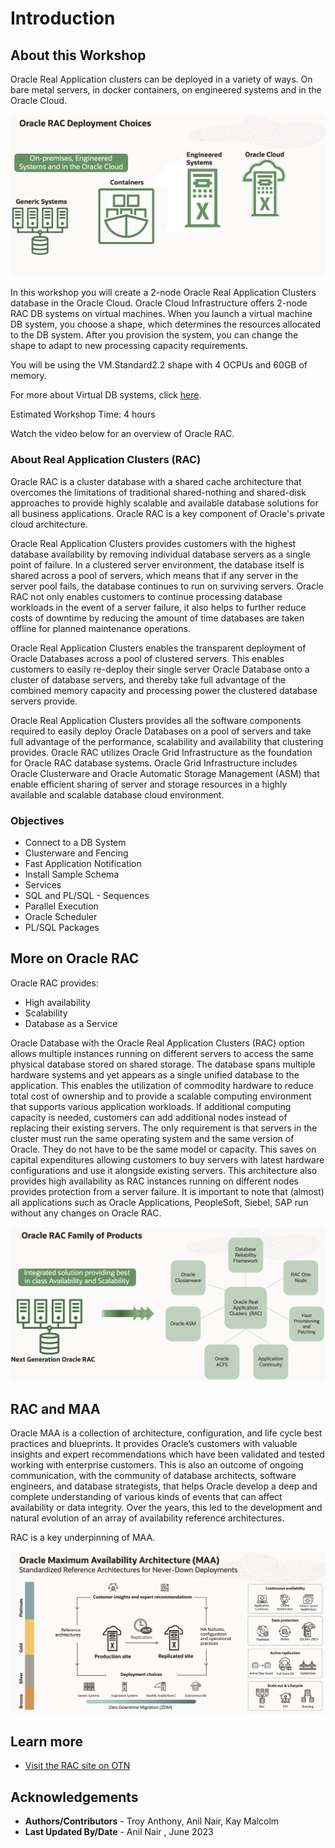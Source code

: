 # Introduction

## About this Workshop
Oracle Real Application clusters can be deployed in a variety of ways.  On bare metal servers, in docker containers, on engineered systems and in the Oracle Cloud.

![RAC Deployment Choices](./images/rac-deployment.png " ")

In this workshop you will create a 2-node Oracle Real Application Clusters database in the Oracle Cloud.  Oracle Cloud Infrastructure offers 2-node RAC DB systems on virtual machines. When you launch a virtual machine DB system, you choose a shape, which determines the resources allocated to the DB system. After you provision the system, you can change the shape to adapt to new processing capacity requirements.  

You will be using the VM.Standard2.2 shape with 4 OCPUs and 60GB of memory.

For more about Virtual DB systems, click [here](https://docs.cloud.oracle.com/en-us/iaas/Content/Database/Concepts/overview.htm).

Estimated Workshop Time:  4 hours

Watch the video below for an overview of Oracle RAC.

[](youtube:CbIGJs_eNtI)


### About Real Application Clusters (RAC)
Oracle RAC is a cluster database with a shared cache architecture that overcomes the limitations of traditional shared-nothing and shared-disk approaches to provide highly scalable and available database solutions for all business applications. Oracle RAC is a key component of Oracle's private cloud architecture.

Oracle Real Application Clusters provides customers with the highest database availability by removing individual database servers as a single point of failure. In a clustered server environment, the database itself is shared across a pool of servers, which means that if any server in the server pool fails, the database continues to run on surviving servers. Oracle RAC not only enables customers to continue processing database workloads in the event of a server failure, it also helps to further reduce costs of downtime by reducing the amount of time databases are taken offline for planned maintenance operations.

Oracle Real Application Clusters enables the transparent deployment of Oracle Databases across a pool of clustered servers. This enables customers to easily re-deploy their single server Oracle Database onto a cluster of database servers, and thereby take full advantage of the combined memory capacity and processing power the clustered database servers provide.

Oracle Real Application Clusters provides all the software components required to easily deploy Oracle Databases on a pool of servers and take full advantage of the performance, scalability and availability that clustering provides. Oracle RAC utilizes Oracle Grid Infrastructure as the foundation for Oracle RAC database systems. Oracle Grid Infrastructure includes Oracle Clusterware and Oracle Automatic Storage Management (ASM) that enable efficient sharing of server and storage resources in a highly available and scalable database cloud environment.



### Objectives
- Connect to a DB System
- Clusterware and Fencing
- Fast Application Notification
- Install Sample Schema
- Services
- SQL and PL/SQL - Sequences
- Parallel Execution
- Oracle Scheduler
- PL/SQL Packages


## More on Oracle RAC

Oracle RAC provides:
* High availability
* Scalability
* Database as a Service

Oracle Database with the Oracle Real Application Clusters (RAC) option allows multiple instances running on different servers to access the same physical database stored on shared storage. The database spans multiple hardware systems and yet appears as a single unified database to the application. This enables the utilization of commodity hardware to reduce total cost of ownership and to provide a scalable computing environment that supports various application workloads. If additional computing capacity is needed, customers can add additional nodes instead of replacing their existing servers. The only requirement is that servers in the cluster must run the same operating system and the same version of Oracle. They do not have to be the same model or capacity. This saves on capital expenditures allowing customers to buy servers with latest hardware configurations and use it alongside existing servers. This architecture also provides high availability as RAC instances running on different nodes provides protection from a server failure. It is important to note that (almost) all applications such as Oracle Applications, PeopleSoft, Siebel, SAP run without any changes on Oracle RAC.

![RAC Family of Solutions](./images/racfamily.png " ")

## RAC and MAA
Oracle MAA is a collection of architecture, configuration, and life cycle best practices and blueprints. It provides Oracle’s customers with valuable insights and expert recommendations which have been validated and tested working with enterprise customers. This is also an outcome of ongoing communication, with the community of database architects, software engineers, and database strategists, that helps Oracle develop a deep and complete understanding of various kinds of events that can affect availability or data integrity. Over the years, this led to the development and natural evolution of an array of availability reference architectures.

RAC is a key underpinning of MAA.

![Oracle Maximum Availability Architecture](./images/maa_overview.png " ")

## Learn more

* [Visit the RAC site on OTN](https://www.oracle.com/database/technologies/rac.html)

## Acknowledgements

- **Authors/Contributors** - Troy Anthony, Anil Nair, Kay Malcolm
- **Last Updated By/Date** - Anil Nair , June 2023
